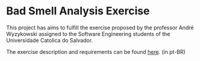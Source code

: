 # Bad Smell Analysis Exercise
This project has aims to fulfill the exercise proposed by the professor André Wyzykowski assigned to the Software Engineering students of the Universidade Catolica do Salvador.

The exercise description and requirements can be found [here](doc/trabalho_2_engenharia_de_software_experimental.pdf). (in pt-BR)
